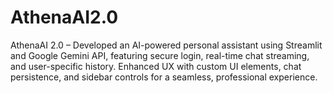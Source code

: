 # AthenaAI2.0
AthenaAI 2.0 – Developed an AI-powered personal assistant using Streamlit and Google Gemini API, featuring secure login, real-time chat streaming, and user-specific history. Enhanced UX with custom UI elements, chat persistence, and sidebar controls for a seamless, professional experience.

